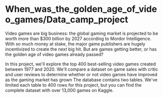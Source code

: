 # When_was_the_golden_age_of_video_games/Data_camp_project
Video games are big business: the global gaming market is projected to be worth more than $300 billion by 2027 according to Mordor Intelligence. With so much money at stake, the major game publishers are hugely incentivized to create the next big hit. But are games getting better, or has the golden age of video games already passed?

In this project, we'll explore the top 400 best-selling video games created between 1977 and 2020. We'll compare a dataset on game sales with critic and user reviews to determine whether or not video games have improved as the gaming market has grown
The database contains two tables. We've limited each table to 400 rows for this project, but you can find the complete dataset with over 13,000 games on Kaggle.
